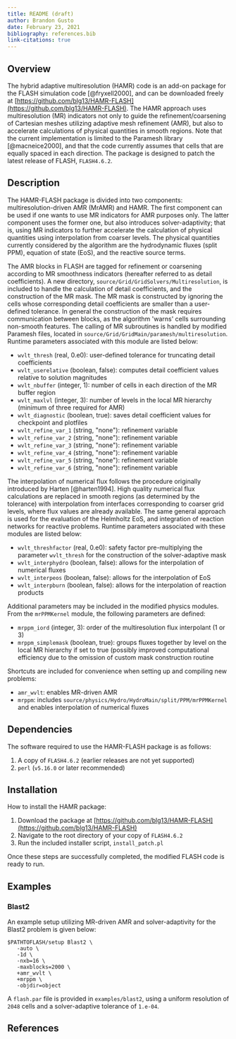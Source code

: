 ```yaml
---
title: README (draft)
author: Brandon Gusto
date: February 23, 2021
bibliography: references.bib
link-citations: true
---
```


## Overview

The hybrid adaptive multiresolution (HAMR) code is an add-on package for the
FLASH simulation code [@fryxell2000], and can be downloaded freely at
[https://github.com/blg13/HAMR-FLASH](https://github.com/blg13/HAMR-FLASH). The
HAMR approach uses multiresolution (MR) indicators not only to guide the
refinement/coarsening of Cartesian meshes utilizing adaptive mesh refinement
(AMR), but also to accelerate calculations of physical quantities in smooth
regions. Note that the current implementation is limited to the Paramesh
library [@macneice2000], and that the code currently assumes that cells that
are equally spaced in each direction. The package is designed to patch the
latest release of FLASH, `FLASH4.6.2`.

## Description

The HAMR-FLASH package is divided into two components: multiresolution-driven
AMR (MrAMR) and HAMR. The first component can be used if one wants to use MR
indicators for AMR purposes only. The latter component uses the former one, but
also introduces solver-adaptivity; that is, using MR indicators to further
accelerate the calculation of physical quantities using interpolation from
coarser levels. The physical quantities currently considered by the algorithm
are the hydrodynamic fluxes (split PPM), equation of state (EoS), and the
reactive source terms.

The AMR blocks in FLASH are tagged for refinement or coarsening according to MR
smoothness indicators (hereafter referred to as detail coefficients). A new
directory, `source/Grid/GridSolvers/Multiresolution`, is included to handle the
calculation of detail coefficients, and the construction of the MR mask. The MR
mask is constructed by ignoring the cells whose corresponding detail
coefficients are smaller than a user-defined tolerance. In general the
construction of the mask requires communication between blocks, as the
algorithm 'warns' cells surrounding non-smooth features. The calling of MR
subroutines is handled by modified Paramesh files, located in
`source/Grid/GridMain/paramesh/multiresolution`. Runtime parameters associated
with this module are listed below:

+ `wvlt_thresh` (real, 0.e0): user-defined tolerance for truncating detail coefficients
+ `wvlt_userelative` (boolean, false): computes detail coefficient values relative to solution magnitudes
+ `wvlt_nbuffer` (integer, 1): number of cells in each direction of the MR buffer region
+ `wvlt_maxlvl` (integer, 3): number of levels in the local MR hierarchy (minimum of three required for AMR)
+ `wvlt_diagnostic` (boolean, true): saves detail coefficient values for checkpoint and plotfiles
+ `wvlt_refine_var_1` (string, "none"): refinement variable
+ `wvlt_refine_var_2` (string, "none"): refinement variable
+ `wvlt_refine_var_3` (string, "none"): refinement variable
+ `wvlt_refine_var_4` (string, "none"): refinement variable
+ `wvlt_refine_var_5` (string, "none"): refinement variable
+ `wvlt_refine_var_6` (string, "none"): refinement variable

The interpolation of numerical flux follows the procedure originally introduced
by Harten [@harten1994]. High quality numerical flux calculations are replaced
in smooth regions (as determined by the tolerance) with interpolation from
interfaces corresponding to coarser grid levels, where flux values are already
available. The same general approach is used for the evaluation of the
Helmholtz EoS, and integration of reaction networks for reactive problems.
Runtime parameters associated with these modules are listed below:

+ `wvlt_threshfactor` (real, 0.e0): safety factor pre-multiplying the parameter `wvlt_thresh` for the construction of the solver-adaptive mask
+ `wvlt_interphydro` (boolean, false): allows for the interpolation of numerical fluxes
+ `wvlt_interpeos` (boolean, false): allows for the interpolation of EoS
+ `wvlt_interpburn` (boolean, false): allows for the interpolation of reaction products

Additional parameters may be included in the modified physics modules. From the
`mrPPMKernel` module, the following parameters are defined:

+ `mrppm_iord` (integer, 3): order of the multiresolution flux interpolant (1 or 3)
+ `mrppm_simplemask` (boolean, true): groups fluxes together by level on the local MR hierarchy if set to true (possibly improved computational efficiency due to the omission of custom mask construction routine

Shortcuts are included for convenience when setting up and compiling new problems:

+ `amr_wvlt`: enables MR-driven AMR
+ `mrppm`: includes `source/physics/Hydro/HydroMain/split/PPM/mrPPMKernel` and enables interpolation of numerical fluxes

## Dependencies

The software required to use the HAMR-FLASH package is as follows:

1. A copy of `FLASH4.6.2` (earlier releases are not yet supported) 
2. `perl` (`v5.16.0` or later recommended)

## Installation

How to install the HAMR package:

1. Download the package at [https://github.com/blg13/HAMR-FLASH](https://github.com/blg13/HAMR-FLASH)
2. Navigate to the root directory of your copy of `FLASH4.6.2`
3. Run the included installer script, `install_patch.pl`

Once these steps are successfully completed, the modified FLASH code is ready
to run. 

## Examples

### Blast2

An example setup utilizing MR-driven AMR and solver-adaptivity for the Blast2
problem is given below:

    $PATHTOFLASH/setup Blast2 \
       -auto \
       -1d \
       -nxb=16 \
       -maxblocks=2000 \
       +amr_wvlt \
       +mrppm \
       -objdir=object

A `flash.par` file is provided in `examples/blast2`, using a uniform resolution
of `2048` cells and a solver-adaptive tolerance of `1.e-04`.

## References
